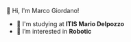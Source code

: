 👋 Hi, I'm Marco Giordano!
- 🏫 I'm studying at **ITIS Mario Delpozzo**
- 👀 I’m interested in **Robotic**
<!---
giurdanm/giurdanm is a ✨ special ✨ repository because its `README.md` (this file) appears on your GitHub profile.
You can click the Preview link to take a look at your changes.
--->
